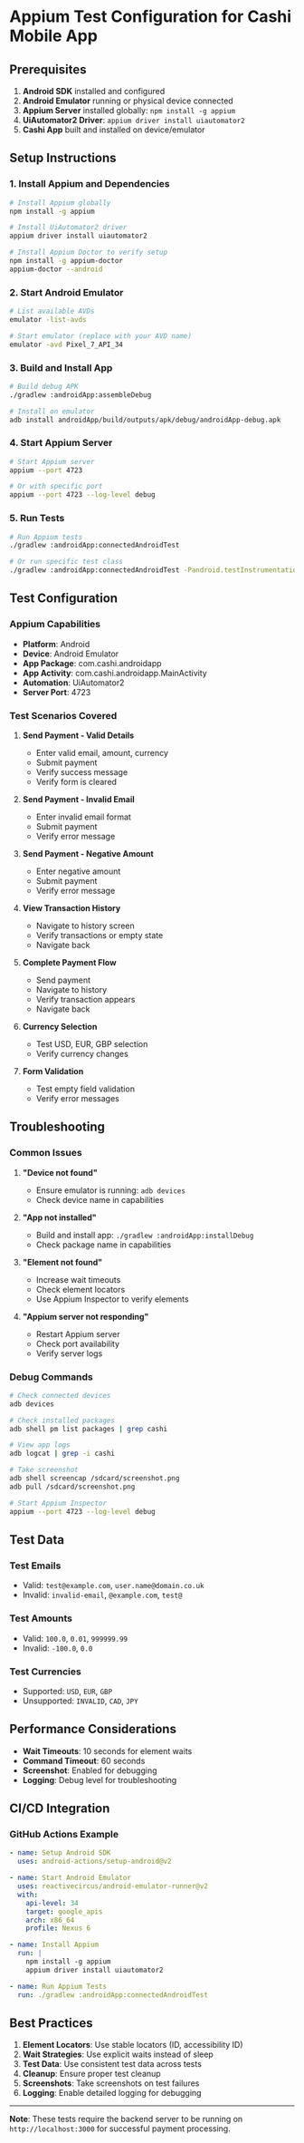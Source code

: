# Appium Test Configuration for Cashi Mobile App

## Prerequisites

1. **Android SDK** installed and configured
2. **Android Emulator** running or physical device connected
3. **Appium Server** installed globally: `npm install -g appium`
4. **UiAutomator2 Driver**: `appium driver install uiautomator2`
5. **Cashi App** built and installed on device/emulator

## Setup Instructions

### 1. Install Appium and Dependencies
```bash
# Install Appium globally
npm install -g appium

# Install UiAutomator2 driver
appium driver install uiautomator2

# Install Appium Doctor to verify setup
npm install -g appium-doctor
appium-doctor --android
```

### 2. Start Android Emulator
```bash
# List available AVDs
emulator -list-avds

# Start emulator (replace with your AVD name)
emulator -avd Pixel_7_API_34
```

### 3. Build and Install App
```bash
# Build debug APK
./gradlew :androidApp:assembleDebug

# Install on emulator
adb install androidApp/build/outputs/apk/debug/androidApp-debug.apk
```

### 4. Start Appium Server
```bash
# Start Appium server
appium --port 4723

# Or with specific port
appium --port 4723 --log-level debug
```

### 5. Run Tests
```bash
# Run Appium tests
./gradlew :androidApp:connectedAndroidTest

# Or run specific test class
./gradlew :androidApp:connectedAndroidTest -Pandroid.testInstrumentationRunnerArguments.class=com.cashi.androidapp.ui.tests.CashiAppiumUITest
```

## Test Configuration

### Appium Capabilities
- **Platform**: Android
- **Device**: Android Emulator
- **App Package**: com.cashi.androidapp
- **App Activity**: com.cashi.androidapp.MainActivity
- **Automation**: UiAutomator2
- **Server Port**: 4723

### Test Scenarios Covered
1. **Send Payment - Valid Details**
   - Enter valid email, amount, currency
   - Submit payment
   - Verify success message
   - Verify form is cleared

2. **Send Payment - Invalid Email**
   - Enter invalid email format
   - Submit payment
   - Verify error message

3. **Send Payment - Negative Amount**
   - Enter negative amount
   - Submit payment
   - Verify error message

4. **View Transaction History**
   - Navigate to history screen
   - Verify transactions or empty state
   - Navigate back

5. **Complete Payment Flow**
   - Send payment
   - Navigate to history
   - Verify transaction appears
   - Navigate back

6. **Currency Selection**
   - Test USD, EUR, GBP selection
   - Verify currency changes

7. **Form Validation**
   - Test empty field validation
   - Verify error messages

## Troubleshooting

### Common Issues

1. **"Device not found"**
   - Ensure emulator is running: `adb devices`
   - Check device name in capabilities

2. **"App not installed"**
   - Build and install app: `./gradlew :androidApp:installDebug`
   - Check package name in capabilities

3. **"Element not found"**
   - Increase wait timeouts
   - Check element locators
   - Use Appium Inspector to verify elements

4. **"Appium server not responding"**
   - Restart Appium server
   - Check port availability
   - Verify server logs

### Debug Commands
```bash
# Check connected devices
adb devices

# Check installed packages
adb shell pm list packages | grep cashi

# View app logs
adb logcat | grep -i cashi

# Take screenshot
adb shell screencap /sdcard/screenshot.png
adb pull /sdcard/screenshot.png

# Start Appium Inspector
appium --port 4723 --log-level debug
```

## Test Data

### Test Emails
- Valid: `test@example.com`, `user.name@domain.co.uk`
- Invalid: `invalid-email`, `@example.com`, `test@`

### Test Amounts
- Valid: `100.0`, `0.01`, `999999.99`
- Invalid: `-100.0`, `0.0`

### Test Currencies
- Supported: `USD`, `EUR`, `GBP`
- Unsupported: `INVALID`, `CAD`, `JPY`

## Performance Considerations

- **Wait Timeouts**: 10 seconds for element waits
- **Command Timeout**: 60 seconds
- **Screenshot**: Enabled for debugging
- **Logging**: Debug level for troubleshooting

## CI/CD Integration

### GitHub Actions Example
```yaml
- name: Setup Android SDK
  uses: android-actions/setup-android@v2

- name: Start Android Emulator
  uses: reactivecircus/android-emulator-runner@v2
  with:
    api-level: 34
    target: google_apis
    arch: x86_64
    profile: Nexus 6

- name: Install Appium
  run: |
    npm install -g appium
    appium driver install uiautomator2

- name: Run Appium Tests
  run: ./gradlew :androidApp:connectedAndroidTest
```

## Best Practices

1. **Element Locators**: Use stable locators (ID, accessibility ID)
2. **Wait Strategies**: Use explicit waits instead of sleep
3. **Test Data**: Use consistent test data across tests
4. **Cleanup**: Ensure proper test cleanup
5. **Screenshots**: Take screenshots on test failures
6. **Logging**: Enable detailed logging for debugging

---

**Note**: These tests require the backend server to be running on `http://localhost:3000` for successful payment processing.
